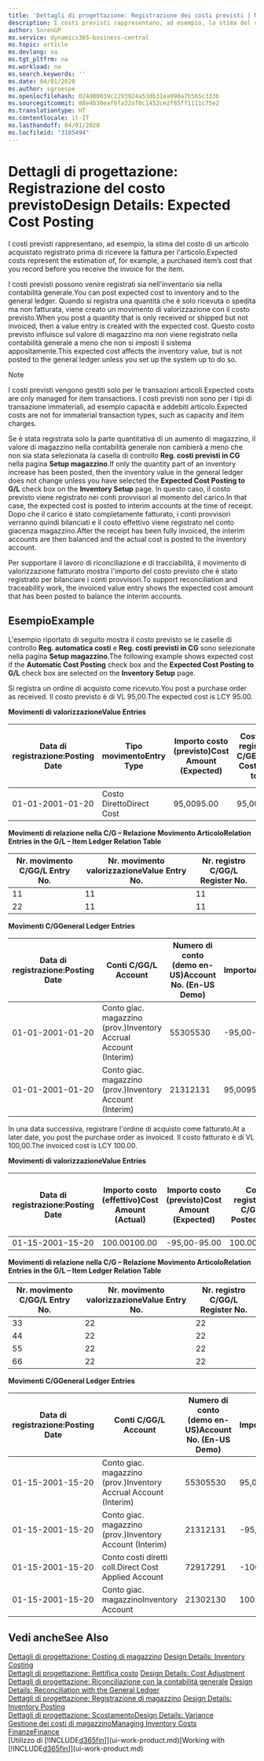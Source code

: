 ```yaml
---
title: 'Dettagli di progettazione: Registrazione dei costi previsti | Microsoft Docs'
description: I costi previsti rappresentano, ad esempio, la stima del costo di un articolo acquistato registrato prima di ricevere la fattura per l'articolo.
author: SorenGP
ms.service: dynamics365-business-central
ms.topic: article
ms.devlang: na
ms.tgt_pltfrm: na
ms.workload: na
ms.search.keywords: ''
ms.date: 04/01/2020
ms.author: sgroespe
ms.openlocfilehash: 024d80039c2293924a53db31ea998a7b565c333b
ms.sourcegitcommit: 88e4b30eaf6fa32af0c1452ce2f85ff1111c75e2
ms.translationtype: HT
ms.contentlocale: it-IT
ms.lasthandoff: 04/01/2020
ms.locfileid: "3185494"
---
```

# <a name="design-details-expected-cost-posting"></a><span data-ttu-id="c425e-103">Dettagli di progettazione: Registrazione del costo previsto</span><span class="sxs-lookup"><span data-stu-id="c425e-103">Design Details: Expected Cost Posting</span></span>
<span data-ttu-id="c425e-104">I costi previsti rappresentano, ad esempio, la stima del costo di un articolo acquistato registrato prima di ricevere la fattura per l'articolo.</span><span class="sxs-lookup"><span data-stu-id="c425e-104">Expected costs represent the estimation of, for example, a purchased item’s cost that you record before you receive the invoice for the item.</span></span>  

 <span data-ttu-id="c425e-105">I costi previsti possono venire registrati sia nell'inventario sia nella contabilità generale.</span><span class="sxs-lookup"><span data-stu-id="c425e-105">You can post expected cost to inventory and to the general ledger.</span></span> <span data-ttu-id="c425e-106">Quando si registra una quantità che è solo ricevuta o spedita ma non fatturata, viene creato un movimento di valorizzazione con il costo previsto.</span><span class="sxs-lookup"><span data-stu-id="c425e-106">When you post a quantity that is only received or shipped but not invoiced, then a value entry is created with the expected cost.</span></span> <span data-ttu-id="c425e-107">Questo costo previsto influisce sul valore di magazzino ma non viene registrato nella contabilità generale a meno che non si imposti il sistema appositamente.</span><span class="sxs-lookup"><span data-stu-id="c425e-107">This expected cost affects the inventory value, but is not posted to the general ledger unless you set up the system up to do so.</span></span>  

> [!NOTE]  
>  <span data-ttu-id="c425e-108">I costi previsti vengono gestiti solo per le transazioni articoli.</span><span class="sxs-lookup"><span data-stu-id="c425e-108">Expected costs are only managed for item transactions.</span></span> <span data-ttu-id="c425e-109">I costi previsti non sono per i tipi di transazione immateriali, ad esempio capacità e addebiti articolo.</span><span class="sxs-lookup"><span data-stu-id="c425e-109">Expected costs are not for immaterial transaction types, such as capacity and item charges.</span></span>  

 <span data-ttu-id="c425e-110">Se è stata registrata solo la parte quantitativa di un aumento di magazzino, il valore di magazzino nella contabilità generale non cambierà a meno che non sia stata selezionata la casella di controllo **Reg. costi previsti in CG** nella pagina **Setup magazzino**.</span><span class="sxs-lookup"><span data-stu-id="c425e-110">If only the quantity part of an inventory increase has been posted, then the inventory value in the general ledger does not change unless you have selected the **Expected Cost Posting to G/L** check box on the **Inventory Setup** page.</span></span> <span data-ttu-id="c425e-111">In questo caso, il costo previsto viene registrato nei conti provvisori al momento del carico.</span><span class="sxs-lookup"><span data-stu-id="c425e-111">In that case, the expected cost is posted to interim accounts at the time of receipt.</span></span> <span data-ttu-id="c425e-112">Dopo che il carico è stato completamente fatturato, i conti provvisori verranno quindi bilanciati e il costo effettivo viene registrato nel conto giacenza magazzino.</span><span class="sxs-lookup"><span data-stu-id="c425e-112">After the receipt has been fully invoiced, the interim accounts are then balanced and the actual cost is posted to the inventory account.</span></span>  

 <span data-ttu-id="c425e-113">Per supportare il lavoro di riconciliazione e di tracciabilità, il movimento di valorizzazione fatturato mostra l'importo del costo previsto che è stato registrato per bilanciare i conti provvisori.</span><span class="sxs-lookup"><span data-stu-id="c425e-113">To support reconciliation and traceability work, the invoiced value entry shows the expected cost amount that has been posted to balance the interim accounts.</span></span>  

## <a name="example"></a><span data-ttu-id="c425e-114">Esempio</span><span class="sxs-lookup"><span data-stu-id="c425e-114">Example</span></span>  
 <span data-ttu-id="c425e-115">L'esempio riportato di seguito mostra il costo previsto se le caselle di controllo **Reg. automatica costi** e **Reg. costi previsti in CG** sono selezionate nella pagina **Setup magazzino**.</span><span class="sxs-lookup"><span data-stu-id="c425e-115">The following example shows expected cost if the **Automatic Cost Posting** check box and the **Expected Cost Posting to G/L** check box are selected on the **Inventory Setup** page.</span></span>  

 <span data-ttu-id="c425e-116">Si registra un ordine di acquisto come ricevuto.</span><span class="sxs-lookup"><span data-stu-id="c425e-116">You post a purchase order as received.</span></span> <span data-ttu-id="c425e-117">Il costo previsto è di VL 95,00.</span><span class="sxs-lookup"><span data-stu-id="c425e-117">The expected cost is LCY 95.00.</span></span>  

 <span data-ttu-id="c425e-118">**Movimenti di valorizzazione**</span><span class="sxs-lookup"><span data-stu-id="c425e-118">**Value Entries**</span></span>  

|<span data-ttu-id="c425e-119">Data di registrazione:</span><span class="sxs-lookup"><span data-stu-id="c425e-119">Posting Date</span></span>|<span data-ttu-id="c425e-120">Tipo movimento</span><span class="sxs-lookup"><span data-stu-id="c425e-120">Entry Type</span></span>|<span data-ttu-id="c425e-121">Importo costo (previsto)</span><span class="sxs-lookup"><span data-stu-id="c425e-121">Cost Amount (Expected)</span></span>|<span data-ttu-id="c425e-122">Costo prev. registrato in C/G</span><span class="sxs-lookup"><span data-stu-id="c425e-122">Expected Cost Posted to G/L</span></span>|<span data-ttu-id="c425e-123">Costo previsto</span><span class="sxs-lookup"><span data-stu-id="c425e-123">Expected Cost</span></span>|<span data-ttu-id="c425e-124">Nr. movimento cont. articolo</span><span class="sxs-lookup"><span data-stu-id="c425e-124">Item Ledger Entry No.</span></span>|<span data-ttu-id="c425e-125">Nr. movimento</span><span class="sxs-lookup"><span data-stu-id="c425e-125">Entry No.</span></span>|  
|------------------|----------------|------------------------------|----------------------------------|-------------------|---------------------------|---------------|  
|<span data-ttu-id="c425e-126">01-01-20</span><span class="sxs-lookup"><span data-stu-id="c425e-126">01-01-20</span></span>|<span data-ttu-id="c425e-127">Costo Diretto</span><span class="sxs-lookup"><span data-stu-id="c425e-127">Direct Cost</span></span>|<span data-ttu-id="c425e-128">95,00</span><span class="sxs-lookup"><span data-stu-id="c425e-128">95.00</span></span>|<span data-ttu-id="c425e-129">95,00</span><span class="sxs-lookup"><span data-stu-id="c425e-129">95.00</span></span>|<span data-ttu-id="c425e-130">Sì</span><span class="sxs-lookup"><span data-stu-id="c425e-130">Yes</span></span>|<span data-ttu-id="c425e-131">1</span><span class="sxs-lookup"><span data-stu-id="c425e-131">1</span></span>|<span data-ttu-id="c425e-132">1</span><span class="sxs-lookup"><span data-stu-id="c425e-132">1</span></span>|  

 <span data-ttu-id="c425e-133">**Movimenti di relazione nella C/G – Relazione Movimento Articolo**</span><span class="sxs-lookup"><span data-stu-id="c425e-133">**Relation Entries in the G/L – Item Ledger Relation Table**</span></span>  

|<span data-ttu-id="c425e-134">Nr. movimento C/G</span><span class="sxs-lookup"><span data-stu-id="c425e-134">G/L Entry No.</span></span>|<span data-ttu-id="c425e-135">Nr. movimento valorizzazione</span><span class="sxs-lookup"><span data-stu-id="c425e-135">Value Entry No.</span></span>|<span data-ttu-id="c425e-136">Nr. registro C/G</span><span class="sxs-lookup"><span data-stu-id="c425e-136">G/L Register No.</span></span>|  
|--------------------|---------------------|-----------------------|  
|<span data-ttu-id="c425e-137">1</span><span class="sxs-lookup"><span data-stu-id="c425e-137">1</span></span>|<span data-ttu-id="c425e-138">1</span><span class="sxs-lookup"><span data-stu-id="c425e-138">1</span></span>|<span data-ttu-id="c425e-139">1</span><span class="sxs-lookup"><span data-stu-id="c425e-139">1</span></span>|  
|<span data-ttu-id="c425e-140">2</span><span class="sxs-lookup"><span data-stu-id="c425e-140">2</span></span>|<span data-ttu-id="c425e-141">1</span><span class="sxs-lookup"><span data-stu-id="c425e-141">1</span></span>|<span data-ttu-id="c425e-142">1</span><span class="sxs-lookup"><span data-stu-id="c425e-142">1</span></span>|  

 <span data-ttu-id="c425e-143">**Movimenti C/G**</span><span class="sxs-lookup"><span data-stu-id="c425e-143">**General Ledger Entries**</span></span>  

|<span data-ttu-id="c425e-144">Data di registrazione:</span><span class="sxs-lookup"><span data-stu-id="c425e-144">Posting Date</span></span>|<span data-ttu-id="c425e-145">Conti C/G</span><span class="sxs-lookup"><span data-stu-id="c425e-145">G/L Account</span></span>|<span data-ttu-id="c425e-146">Numero di conto (demo en-US)</span><span class="sxs-lookup"><span data-stu-id="c425e-146">Account No. (En-US Demo)</span></span>|<span data-ttu-id="c425e-147">Importo</span><span class="sxs-lookup"><span data-stu-id="c425e-147">Amount</span></span>|<span data-ttu-id="c425e-148">Nr. movimento</span><span class="sxs-lookup"><span data-stu-id="c425e-148">Entry No.</span></span>|  
|------------------|------------------|---------------------------------|------------|---------------|  
|<span data-ttu-id="c425e-149">01-01-20</span><span class="sxs-lookup"><span data-stu-id="c425e-149">01-01-20</span></span>|<span data-ttu-id="c425e-150">Conto giac. magazzino (prov.)</span><span class="sxs-lookup"><span data-stu-id="c425e-150">Inventory Accrual Account (Interim)</span></span>|<span data-ttu-id="c425e-151">5530</span><span class="sxs-lookup"><span data-stu-id="c425e-151">5530</span></span>|<span data-ttu-id="c425e-152">-95,00</span><span class="sxs-lookup"><span data-stu-id="c425e-152">-95.00</span></span>|<span data-ttu-id="c425e-153">2</span><span class="sxs-lookup"><span data-stu-id="c425e-153">2</span></span>|  
|<span data-ttu-id="c425e-154">01-01-20</span><span class="sxs-lookup"><span data-stu-id="c425e-154">01-01-20</span></span>|<span data-ttu-id="c425e-155">Conto giac. magazzino (prov.)</span><span class="sxs-lookup"><span data-stu-id="c425e-155">Inventory Account (Interim)</span></span>|<span data-ttu-id="c425e-156">2131</span><span class="sxs-lookup"><span data-stu-id="c425e-156">2131</span></span>|<span data-ttu-id="c425e-157">95,00</span><span class="sxs-lookup"><span data-stu-id="c425e-157">95.00</span></span>|<span data-ttu-id="c425e-158">1</span><span class="sxs-lookup"><span data-stu-id="c425e-158">1</span></span>|  

 <span data-ttu-id="c425e-159">In una data successiva, registrare l'ordine di acquisto come fatturato.</span><span class="sxs-lookup"><span data-stu-id="c425e-159">At a later date, you post the purchase order as invoiced.</span></span> <span data-ttu-id="c425e-160">Il costo fatturato è di VL 100,00.</span><span class="sxs-lookup"><span data-stu-id="c425e-160">The invoiced cost is LCY 100.00.</span></span>  

 <span data-ttu-id="c425e-161">**Movimenti di valorizzazione**</span><span class="sxs-lookup"><span data-stu-id="c425e-161">**Value Entries**</span></span>  

|<span data-ttu-id="c425e-162">Data di registrazione:</span><span class="sxs-lookup"><span data-stu-id="c425e-162">Posting Date</span></span>|<span data-ttu-id="c425e-163">Importo costo (effettivo)</span><span class="sxs-lookup"><span data-stu-id="c425e-163">Cost Amount (Actual)</span></span>|<span data-ttu-id="c425e-164">Importo costo (previsto)</span><span class="sxs-lookup"><span data-stu-id="c425e-164">Cost Amount (Expected)</span></span>|<span data-ttu-id="c425e-165">Costo registrato in C/G</span><span class="sxs-lookup"><span data-stu-id="c425e-165">Cost Posted to G/L</span></span>|<span data-ttu-id="c425e-166">Costo previsto</span><span class="sxs-lookup"><span data-stu-id="c425e-166">Expected Cost</span></span>|<span data-ttu-id="c425e-167">Nr. movimento cont. articolo</span><span class="sxs-lookup"><span data-stu-id="c425e-167">Item Ledger Entry No.</span></span>|<span data-ttu-id="c425e-168">Nr. movimento</span><span class="sxs-lookup"><span data-stu-id="c425e-168">Entry No.</span></span>|  
|------------------|----------------------------|------------------------------|-------------------------|-------------------|---------------------------|---------------|  
|<span data-ttu-id="c425e-169">01-15-20</span><span class="sxs-lookup"><span data-stu-id="c425e-169">01-15-20</span></span>|<span data-ttu-id="c425e-170">100.00</span><span class="sxs-lookup"><span data-stu-id="c425e-170">100.00</span></span>|<span data-ttu-id="c425e-171">-95,00</span><span class="sxs-lookup"><span data-stu-id="c425e-171">-95.00</span></span>|<span data-ttu-id="c425e-172">100.00</span><span class="sxs-lookup"><span data-stu-id="c425e-172">100.00</span></span>|<span data-ttu-id="c425e-173">No</span><span class="sxs-lookup"><span data-stu-id="c425e-173">No</span></span>|<span data-ttu-id="c425e-174">1</span><span class="sxs-lookup"><span data-stu-id="c425e-174">1</span></span>|<span data-ttu-id="c425e-175">2</span><span class="sxs-lookup"><span data-stu-id="c425e-175">2</span></span>|  

 <span data-ttu-id="c425e-176">**Movimenti di relazione nella C/G – Relazione Movimento Articolo**</span><span class="sxs-lookup"><span data-stu-id="c425e-176">**Relation Entries in the G/L – Item Ledger Relation Table**</span></span>  

|<span data-ttu-id="c425e-177">Nr. movimento C/G</span><span class="sxs-lookup"><span data-stu-id="c425e-177">G/L Entry No.</span></span>|<span data-ttu-id="c425e-178">Nr. movimento valorizzazione</span><span class="sxs-lookup"><span data-stu-id="c425e-178">Value Entry No.</span></span>|<span data-ttu-id="c425e-179">Nr. registro C/G</span><span class="sxs-lookup"><span data-stu-id="c425e-179">G/L Register No.</span></span>|  
|--------------------|---------------------|-----------------------|  
|<span data-ttu-id="c425e-180">3</span><span class="sxs-lookup"><span data-stu-id="c425e-180">3</span></span>|<span data-ttu-id="c425e-181">2</span><span class="sxs-lookup"><span data-stu-id="c425e-181">2</span></span>|<span data-ttu-id="c425e-182">2</span><span class="sxs-lookup"><span data-stu-id="c425e-182">2</span></span>|  
|<span data-ttu-id="c425e-183">4</span><span class="sxs-lookup"><span data-stu-id="c425e-183">4</span></span>|<span data-ttu-id="c425e-184">2</span><span class="sxs-lookup"><span data-stu-id="c425e-184">2</span></span>|<span data-ttu-id="c425e-185">2</span><span class="sxs-lookup"><span data-stu-id="c425e-185">2</span></span>|  
|<span data-ttu-id="c425e-186">5</span><span class="sxs-lookup"><span data-stu-id="c425e-186">5</span></span>|<span data-ttu-id="c425e-187">2</span><span class="sxs-lookup"><span data-stu-id="c425e-187">2</span></span>|<span data-ttu-id="c425e-188">2</span><span class="sxs-lookup"><span data-stu-id="c425e-188">2</span></span>|  
|<span data-ttu-id="c425e-189">6</span><span class="sxs-lookup"><span data-stu-id="c425e-189">6</span></span>|<span data-ttu-id="c425e-190">2</span><span class="sxs-lookup"><span data-stu-id="c425e-190">2</span></span>|<span data-ttu-id="c425e-191">2</span><span class="sxs-lookup"><span data-stu-id="c425e-191">2</span></span>|  

 <span data-ttu-id="c425e-192">**Movimenti C/G**</span><span class="sxs-lookup"><span data-stu-id="c425e-192">**General Ledger Entries**</span></span>  

|<span data-ttu-id="c425e-193">Data di registrazione:</span><span class="sxs-lookup"><span data-stu-id="c425e-193">Posting Date</span></span>|<span data-ttu-id="c425e-194">Conti C/G</span><span class="sxs-lookup"><span data-stu-id="c425e-194">G/L Account</span></span>|<span data-ttu-id="c425e-195">Numero di conto (demo en-US)</span><span class="sxs-lookup"><span data-stu-id="c425e-195">Account No. (En-US Demo)</span></span>|<span data-ttu-id="c425e-196">Importo</span><span class="sxs-lookup"><span data-stu-id="c425e-196">Amount</span></span>|<span data-ttu-id="c425e-197">Nr. movimento</span><span class="sxs-lookup"><span data-stu-id="c425e-197">Entry No.</span></span>|  
|------------------|------------------|---------------------------------|------------|---------------|  
|<span data-ttu-id="c425e-198">01-15-20</span><span class="sxs-lookup"><span data-stu-id="c425e-198">01-15-20</span></span>|<span data-ttu-id="c425e-199">Conto giac. magazzino (prov.)</span><span class="sxs-lookup"><span data-stu-id="c425e-199">Inventory Accrual Account (Interim)</span></span>|<span data-ttu-id="c425e-200">5530</span><span class="sxs-lookup"><span data-stu-id="c425e-200">5530</span></span>|<span data-ttu-id="c425e-201">95,00</span><span class="sxs-lookup"><span data-stu-id="c425e-201">95.00</span></span>|<span data-ttu-id="c425e-202">4</span><span class="sxs-lookup"><span data-stu-id="c425e-202">4</span></span>|  
|<span data-ttu-id="c425e-203">01-15-20</span><span class="sxs-lookup"><span data-stu-id="c425e-203">01-15-20</span></span>|<span data-ttu-id="c425e-204">Conto giac. magazzino (prov.)</span><span class="sxs-lookup"><span data-stu-id="c425e-204">Inventory Account (Interim)</span></span>|<span data-ttu-id="c425e-205">2131</span><span class="sxs-lookup"><span data-stu-id="c425e-205">2131</span></span>|<span data-ttu-id="c425e-206">-95,00</span><span class="sxs-lookup"><span data-stu-id="c425e-206">-95.00</span></span>|<span data-ttu-id="c425e-207">3</span><span class="sxs-lookup"><span data-stu-id="c425e-207">3</span></span>|  
|<span data-ttu-id="c425e-208">01-15-20</span><span class="sxs-lookup"><span data-stu-id="c425e-208">01-15-20</span></span>|<span data-ttu-id="c425e-209">Conto costi diretti coll.</span><span class="sxs-lookup"><span data-stu-id="c425e-209">Direct Cost Applied Account</span></span>|<span data-ttu-id="c425e-210">7291</span><span class="sxs-lookup"><span data-stu-id="c425e-210">7291</span></span>|<span data-ttu-id="c425e-211">-100</span><span class="sxs-lookup"><span data-stu-id="c425e-211">-100</span></span>|<span data-ttu-id="c425e-212">6</span><span class="sxs-lookup"><span data-stu-id="c425e-212">6</span></span>|  
|<span data-ttu-id="c425e-213">01-15-20</span><span class="sxs-lookup"><span data-stu-id="c425e-213">01-15-20</span></span>|<span data-ttu-id="c425e-214">Conto giac. magazzino</span><span class="sxs-lookup"><span data-stu-id="c425e-214">Inventory Account</span></span>|<span data-ttu-id="c425e-215">2130</span><span class="sxs-lookup"><span data-stu-id="c425e-215">2130</span></span>|<span data-ttu-id="c425e-216">100</span><span class="sxs-lookup"><span data-stu-id="c425e-216">100</span></span>|<span data-ttu-id="c425e-217">5</span><span class="sxs-lookup"><span data-stu-id="c425e-217">5</span></span>|  

## <a name="see-also"></a><span data-ttu-id="c425e-218">Vedi anche</span><span class="sxs-lookup"><span data-stu-id="c425e-218">See Also</span></span>
 <span data-ttu-id="c425e-219">[Dettagli di progettazione: Costing di magazzino](design-details-inventory-costing.md) </span><span class="sxs-lookup"><span data-stu-id="c425e-219">[Design Details: Inventory Costing](design-details-inventory-costing.md) </span></span>  
 <span data-ttu-id="c425e-220">[Dettagli di progettazione: Rettifica costo](design-details-cost-adjustment.md) </span><span class="sxs-lookup"><span data-stu-id="c425e-220">[Design Details: Cost Adjustment](design-details-cost-adjustment.md) </span></span>  
 <span data-ttu-id="c425e-221">[Dettagli di progettazione: Riconciliazione con la contabilità generale](design-details-reconciliation-with-the-general-ledger.md) </span><span class="sxs-lookup"><span data-stu-id="c425e-221">[Design Details: Reconciliation with the General Ledger](design-details-reconciliation-with-the-general-ledger.md) </span></span>  
 <span data-ttu-id="c425e-222">[Dettagli di progettazione: Registrazione di magazzino](design-details-inventory-posting.md) </span><span class="sxs-lookup"><span data-stu-id="c425e-222">[Design Details: Inventory Posting](design-details-inventory-posting.md) </span></span>  
 [<span data-ttu-id="c425e-223">Dettagli di progettazione: Scostamento</span><span class="sxs-lookup"><span data-stu-id="c425e-223">Design Details: Variance</span></span>](design-details-variance.md)  
 [<span data-ttu-id="c425e-224">Gestione dei costi di magazzino</span><span class="sxs-lookup"><span data-stu-id="c425e-224">Managing Inventory Costs</span></span>](finance-manage-inventory-costs.md)  
 [<span data-ttu-id="c425e-225">Finanze</span><span class="sxs-lookup"><span data-stu-id="c425e-225">Finance</span></span>](finance.md)  
 <span data-ttu-id="c425e-226">[Utilizzo di [!INCLUDE[d365fin](includes/d365fin_md.md)]](ui-work-product.md)</span><span class="sxs-lookup"><span data-stu-id="c425e-226">[Working with [!INCLUDE[d365fin](includes/d365fin_md.md)]](ui-work-product.md)</span></span>
